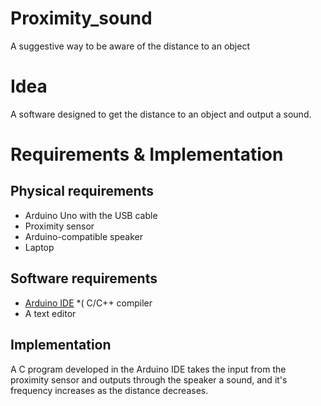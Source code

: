 
# Proximity_sound 
A suggestive way to be aware of the distance to an object

# Idea
A software designed to get the distance to an object and output a sound.

# Requirements & Implementation
## Physical requirements
* Arduino Uno with the USB cable
* Proximity sensor
* Arduino-compatible speaker
* Laptop

## Software requirements
* [Arduino IDE](https://www.arduino.cc/en/Main/Software)
*( C/C++ compiler
* A text editor 

## Implementation
A C program developed in the Arduino IDE takes the input from the proximity sensor and outputs through the speaker a sound, and it's frequency increases as the distance decreases. 

